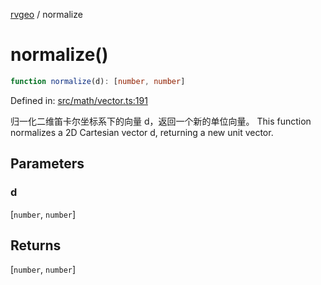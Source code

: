 [rvgeo](../index.md) / normalize

# normalize()

```ts
function normalize(d): [number, number]
```

Defined in: [src/math/vector.ts:191](https://github.com/pzq123456/RVGeo/blob/e727f6f6e310621d656b74948bed9956ff45a613/src/math/vector.ts#L191)

归一化二维笛卡尔坐标系下的向量 d，返回一个新的单位向量。
This function normalizes a 2D Cartesian vector d, returning a new unit vector.

## Parameters

### d

\[`number`, `number`\]

## Returns

\[`number`, `number`\]
